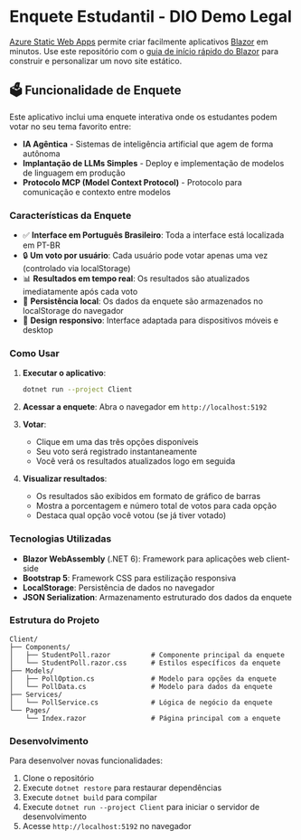 # Enquete Estudantil - DIO Demo Legal

[Azure Static Web Apps](https://docs.microsoft.com/azure/static-web-apps/overview) permite criar facilmente aplicativos [Blazor](https://dotnet.microsoft.com/en-us/apps/aspnet/web-apps/blazor) em minutos. Use este repositório com o [guia de início rápido do Blazor](https://docs.microsoft.com/azure/static-web-apps/getting-started?tabs=blazor) para construir e personalizar um novo site estático.

## 🗳️ Funcionalidade de Enquete

Este aplicativo inclui uma enquete interativa onde os estudantes podem votar no seu tema favorito entre:

- **IA Agêntica** - Sistemas de inteligência artificial que agem de forma autônoma
- **Implantação de LLMs Simples** - Deploy e implementação de modelos de linguagem em produção  
- **Protocolo MCP (Model Context Protocol)** - Protocolo para comunicação e contexto entre modelos

### Características da Enquete

- ✅ **Interface em Português Brasileiro**: Toda a interface está localizada em PT-BR
- 🔒 **Um voto por usuário**: Cada usuário pode votar apenas uma vez (controlado via localStorage)
- 📊 **Resultados em tempo real**: Os resultados são atualizados imediatamente após cada voto
- 💾 **Persistência local**: Os dados da enquete são armazenados no localStorage do navegador
- 📱 **Design responsivo**: Interface adaptada para dispositivos móveis e desktop

### Como Usar

1. **Executar o aplicativo**: 
   ```bash
   dotnet run --project Client
   ```

2. **Acessar a enquete**: Abra o navegador em `http://localhost:5192`

3. **Votar**: 
   - Clique em uma das três opções disponíveis
   - Seu voto será registrado instantaneamente
   - Você verá os resultados atualizados logo em seguida

4. **Visualizar resultados**:
   - Os resultados são exibidos em formato de gráfico de barras
   - Mostra a porcentagem e número total de votos para cada opção
   - Destaca qual opção você votou (se já tiver votado)

### Tecnologias Utilizadas

- **Blazor WebAssembly** (.NET 6): Framework para aplicações web client-side
- **Bootstrap 5**: Framework CSS para estilização responsiva
- **LocalStorage**: Persistência de dados no navegador
- **JSON Serialization**: Armazenamento estruturado dos dados da enquete

### Estrutura do Projeto

```
Client/
├── Components/
│   ├── StudentPoll.razor          # Componente principal da enquete
│   └── StudentPoll.razor.css      # Estilos específicos da enquete
├── Models/
│   ├── PollOption.cs              # Modelo para opções da enquete
│   └── PollData.cs                # Modelo para dados da enquete
├── Services/
│   └── PollService.cs             # Lógica de negócio da enquete
└── Pages/
    └── Index.razor                # Página principal com a enquete
```

### Desenvolvimento

Para desenvolver novas funcionalidades:

1. Clone o repositório
2. Execute `dotnet restore` para restaurar dependências
3. Execute `dotnet build` para compilar
4. Execute `dotnet run --project Client` para iniciar o servidor de desenvolvimento
5. Acesse `http://localhost:5192` no navegador